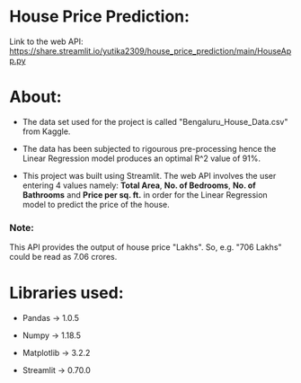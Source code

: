 # House Price Prediction:

Link to the web API: https://share.streamlit.io/yutika2309/house_price_prediction/main/HouseApp.py

# About:
* The data set used for the project is called "Bengaluru_House_Data.csv" from Kaggle.

* The data has been subjected to rigourous pre-processing hence the Linear Regression model produces an optimal R^2 value of 91%.

* This project was built using Streamlit. The web API involves the user entering 4 values namely: **Total Area**, **No. of Bedrooms**, **No. of Bathrooms** and **Price per sq. ft.**  in order for the Linear Regression model to predict the price of the house.

### Note:

This API provides the output of house price  "Lakhs". So, e.g. "706 Lakhs" could be read as 7.06 crores. 

# Libraries used:

* Pandas -> 1.0.5

* Numpy -> 1.18.5

* Matplotlib -> 3.2.2

* Streamlit -> 0.70.0
